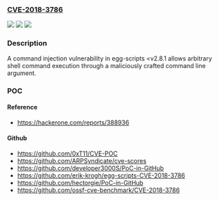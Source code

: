 ### [CVE-2018-3786](https://cve.mitre.org/cgi-bin/cvename.cgi?name=CVE-2018-3786)
![](https://img.shields.io/static/v1?label=Product&message=egg-scripts&color=blue)
![](https://img.shields.io/static/v1?label=Version&message=n%2Fa&color=blue)
![](https://img.shields.io/static/v1?label=Vulnerability&message=Command%20Injection%20-%20Generic%20(CWE-77)&color=brighgreen)

### Description

A command injection vulnerability in egg-scripts <v2.8.1 allows arbitrary shell command execution through a maliciously crafted command line argument.

### POC

#### Reference
- https://hackerone.com/reports/388936

#### Github
- https://github.com/0xT11/CVE-POC
- https://github.com/ARPSyndicate/cve-scores
- https://github.com/developer3000S/PoC-in-GitHub
- https://github.com/erik-krogh/egg-scripts-CVE-2018-3786
- https://github.com/hectorgie/PoC-in-GitHub
- https://github.com/ossf-cve-benchmark/CVE-2018-3786

